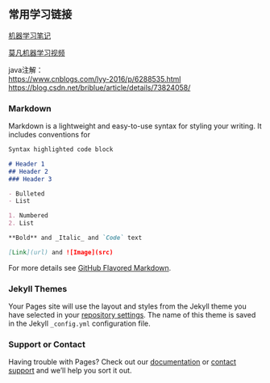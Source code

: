## 常用学习链接

[机器学习笔记](https://github.com/apachecn/MachineLearning)

[莫凡机器学习视频](https://morvanzhou.github.io/)

java注解：<br/>
https://www.cnblogs.com/lyy-2016/p/6288535.html<br/>
https://blog.csdn.net/briblue/article/details/73824058/

### Markdown

Markdown is a lightweight and easy-to-use syntax for styling your writing. It includes conventions for

```markdown
Syntax highlighted code block

# Header 1
## Header 2
### Header 3

- Bulleted
- List

1. Numbered
2. List

**Bold** and _Italic_ and `Code` text

[Link](url) and ![Image](src)
```

For more details see [GitHub Flavored Markdown](https://guides.github.com/features/mastering-markdown/).

### Jekyll Themes

Your Pages site will use the 
layout and styles from the Jekyll theme you have selected in your [repository settings](https://github.com/hutianhao/-/settings). The name of this theme is saved in the Jekyll `_config.yml` configuration file.

### Support or Contact

Having trouble with Pages? Check out our [documentation](https://help.github.com/categories/github-pages-basics/) or [contact support](https://github.com/contact) and we’ll help you sort it out.
